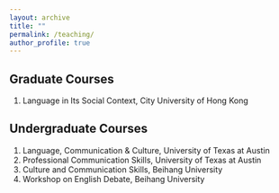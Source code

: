 ```yaml
---
layout: archive
title: ""
permalink: /teaching/
author_profile: true
---
```


Graduate Courses
-----
1. Language in Its Social Context, City University of Hong Kong

Undergraduate Courses
-----

1. Language, Communication & Culture, University of Texas at Austin
2. Professional Communication Skills, University of Texas at Austin
3. Culture and Communication Skills, Beihang University
4. Workshop on English Debate, Beihang University
